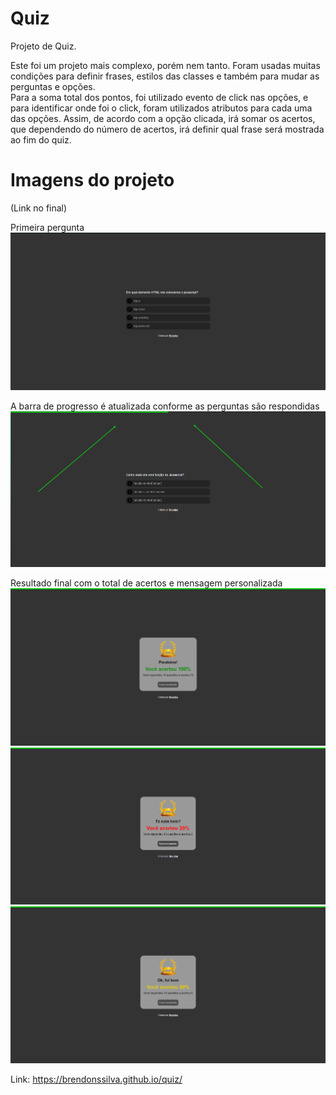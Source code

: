 # Quiz

Projeto de Quiz.

Este foi um projeto mais complexo, porém nem tanto. Foram usadas muitas condições para definir frases, estilos das classes e também para mudar as perguntas e opções. <br>
Para a soma total dos pontos, foi utilizado evento de click nas opções, e para identificar onde foi o click, foram utilizados atributos para cada uma das opções. Assim, de acordo com a opção clicada, irá somar os acertos, que dependendo do número de acertos, irá definir qual frase será mostrada ao fim do quiz.

# Imagens do projeto
(Link no final)<br>

Primeira pergunta
<img src='images/img1.png'>

A barra de progresso é atualizada conforme as perguntas são respondidas
<img src='images/img2.png'>

Resultado final com o total de acertos e mensagem personalizada
<img src='images/img3.png'>
<img src='images/img4.png'>
<img src='images/img5.png'><br>

Link: https://brendonssilva.github.io/quiz/